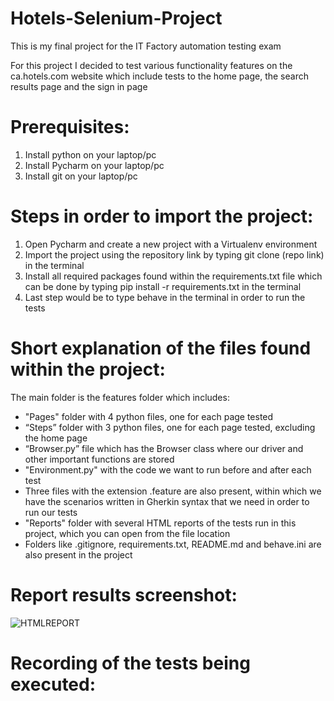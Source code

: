 # Hotels-Selenium-Project
This is my final project for the IT Factory automation testing exam

For this project I decided to test various functionality features on the ca.hotels.com website which include tests to the home page, the search results page and the sign in page

# Prerequisites:
1. Install python on your laptop/pc
2. Install Pycharm on your laptop/pc
3. Install git on your laptop/pc

# Steps in order to import the project:
1. Open Pycharm and create a new project with a Virtualenv environment
2. Import the project using the repository link by typing git clone (repo link) in the terminal
3. Install all required packages found within the requirements.txt file which can be done by typing pip install -r requirements.txt in the terminal
4. Last step would be to type behave in the terminal in order to run the tests 

# Short explanation of the files found within the project:
The main folder is the features folder which includes:
  - "Pages" folder with 4 python files, one for each page tested
  - “Steps” folder with 3 python files, one for each page tested, excluding the home page
  - “Browser.py” file which has the Browser class where our driver and other important functions are stored
  - "Environment.py" with the code we want to run before and after each test
  - Three files with the extension .feature are also present, within which we have the scenarios written in Gherkin syntax that we need in order to run our tests
  - "Reports" folder with several HTML reports of the tests run in this project, which you can open from the file location
  - Folders like .gitignore, requirements.txt, README.md and behave.ini are also present in the project
  
  # Report results screenshot:
  ![HTMLREPORT](https://user-images.githubusercontent.com/108822285/207373141-fbc3938b-861f-4a24-81f6-edd35537ec69.png)

  # Recording of the tests being executed:
    
